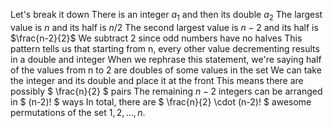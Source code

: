 Let's break it down
There is an integer $a_1$ and then its double $a_2$
The largest value is $n$ and its half is $n/2$
The second largest value is $n-2$ and its half is $\frac{n-2}{2}$
We subtract 2 since odd numbers have no halves
This pattern tells us that starting from n, every other value decrementing results in a double and integer
When we rephrase this statement, we're saying half of the values from n to 2 are doubles of some values in the set
We can take the integer and its double and place it at the front
This means there are possibly $ \frac{n}{2} $ pairs
The remaining $n-2$ integers can be arranged in $ (n-2)! $ ways
In total, there are $ \frac{n}{2} \cdot (n-2)! $ awesome permutations of the set ${1, 2, ..., n}$.

